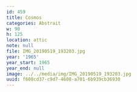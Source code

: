 ```yaml
---
id: 459
title: Cosmos
categories: Abstrait
w: 90
h: 125
location: attic
note: null
file: IMG_20190519_193203.jpg
year: '1965'
year_start: 1965
year_end: null
image: ../../media/img/IMG_20190519_193203.jpg
uuid: f608cd37-c9d7-4608-a701-6b939cb36930
---
```


